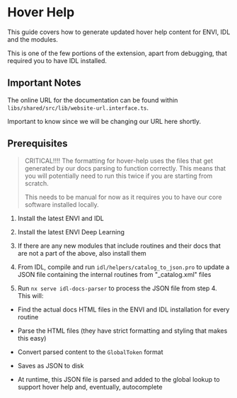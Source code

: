 # Hover Help

This guide covers how to generate updated hover help content for ENVI, IDL and the modules.

This is one of the few portions of the extension, apart from debugging, that required you to have IDL installed.

## Important Notes

The online URL for the documentation can be found within `libs/shared/src/lib/website-url.interface.ts`.

Important to know since we will be changing our URL here shortly.

## Prerequisites

> CRITICAL!!!! The formatting for hover-help uses the files that get generated by our docs parsing to function correctly. This means that you will potentially need to run this twice if you are starting from scratch.
>
> This needs to be manual for now as it requires you to have our core software installed locally.

1. Install the latest ENVI and IDL

2. Install the latest ENVI Deep Learning

3. If there are any new modules that include routines and their docs that are not a part of the above, also install them

4. From IDL, compile and run `idl/helpers/catalog_to_json.pro` to update a JSON file containing the internal routines from "\_catalog.xml" files

5. Run `nx serve idl-docs-parser` to process the JSON file from step 4. This will:

- Find the actual docs HTML files in the ENVI and IDL installation for every routine

- Parse the HTML files (they have strict formatting and styling that makes this easy)

- Convert parsed content to the `GlobalToken` format

- Saves as JSON to disk

- At runtime, this JSON file is parsed and added to the global lookup to support hover help and, eventually, autocomplete
